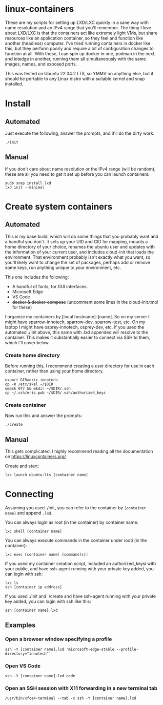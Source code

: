 # linux-containers

These are my scripts for setting up LXD/LXC quickly in a sane way with name resolution and an IPv4 range that you'll remember. The thing I love about LXD/LXC is that the containers act like extremely light VMs, but share resources like an application container, so they feel and function like another (headless) computer. I've tried running containers in docker like this, but they perform poorly and require a lot of configuration changes to function at all. With these, I can spin up docker in one, podman in the next, and iotedge in another, running them all simultaneously with the same images, names, and exposed ports.

This was tested on Ubuntu 22.04.2 LTS, so YMMV on anything else, but it should be portable to any Linux distro with a suitable kernel and snap installed.

# Install
## Automated
Just execute the following, answer the prompts, and it'll do the dirty work.
```
./init
```

## Manual
If you don't care about name resolution or the IPv4 range (will be random), these are all you need to get it set up before you can launch containers:
```
sudo snap install lxd
lxd init --minimal
```

# Create system containers
## Automated
This is my base build, which will do some things that you probably want and a handful you don't. It sets up your UID and GID for mapping, mounts a home directory of your choice, renames the ubuntu user and updates with the information of your current user, and includes cloud-init that loads the environment. That environment probably isn't exactly what you want, so you'll likely want to change the set of packages, perhaps add or remove some keys, run anything unique to your environment, etc.

This one includes the following:
* A handful of fonts, for GUI interfaces.
* Microsoft Edge
* VS Code
* ~~docker & docker-compose~~ (uncomment some lines in the cloud-init.tmpl for these)

I organize my containers by [local hostname]-[name]. So on my server I might have sparrow-innotech, sparrow-dev, sparrow-test, etc. On my laptop I might have osprey-innotech, osprey-dev, etc. If you used the automated ./init above, this name with .lxd appended will resolve to the container. This makes it substantially easier to connect via SSH to them, which I'll cover below.

### Create home directory
Before running this, I recommend creating a user directory for use in each container, rather than using your home directory.
```
export DIR=eric-innotech
cp -R /etc/skel ~/$DIR
umask 077 && mkdir ~/$DIR/.ssh
cp ~/.ssh/eric.pub ~/$DIR/.ssh/authorized_keys
```
### Create container
Now run this and answer the prompts:
```
./create
```

## Manual
This gets complicated, I highly recommend reading all the documentation on https://linuxcontainers.org/

Create and start:
```
lxc launch ubuntu:lts [container name]
```

# Connecting
Assuming you used ./init, you can refer to the container by `[container name]` and append `.lxd`.

You can always login as root (in the container) by container name:
```
lxc shell [container name]
```

You can always execute commands in the container under rooti (in the container):
```
lxc exec [container name] [command(s)]
```

If you used my container creation script, included an authorized_keysi with your public, and have ssh-agent running with your private key added, you can login with ssh:
```
lxc ls
ssh [container ip address]
```

If you used ./init and ./create and have ssh-agent running with your private key added, you can login with ssh like this:
```
ssh [container name].lxd
```
## Examples
### Open a browser window specifying a profile
```
ssh -Y [container name].lxd 'microsoft-edge-stable --profile-directory="innotech"'
```
### Open VS Code
```
ssh -Y [container name].lxd code
```
### Open an SSH session with X11 forwarding in a new terminal tab
```
/usr/bin/xfce4-terminal --tab -x ssh -Y [container name].lxd 
```

